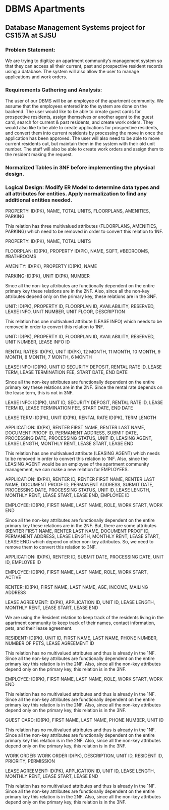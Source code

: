 # DBMS Apartments

## Database Management Systems project for CS157A at SJSU

### Problem Statement:

We are trying to digitize an apartment community’s management system so that they can access all their current, past and prospective resident records using a database. The system will also allow the user to manage applications and work orders.

### Requirements Gathering and Analysis:

The user of our DBMS will be an employee of the apartment community. We assume that the employees entered into the system are done
on the backend. The user would like to be able to create guest cards for prospective residents, assign themselves or another agent to the guest card, search for current
& past residents, and create work orders. They would also like to be able to create applications for prospective residents, and convert them into current residents by
processing the move in once the application has been approved. The user will also need to be able to move current residents out, but maintain them in the system with
their old unit number. The staff will also be able to create work orders and assign them to the resident making the request.

### Normalized Tables in 3NF before implementing the physical design.

### Logical Design: Modify ER Model to determine data types and all attributes for entities. Apply normalization to find any additional entities needed.

PROPERTY: ID(PK), NAME, TOTAL UNITS, FLOORPLANS, AMENITIES, PARKING

This relation has three multivalued attributes (FLOORPLANS, AMENITIES, PARKING) which need to be removed in order to convert this relation to 1NF.

PROPERTY: ID(PK), NAME, TOTAL UNITS

FLOORPLAN: ID(PK), PROPERTY ID(PK), NAME, SQFT, #BEDROOMS, #BATHROOMS

AMENITY: ID(PK), PROPERTY ID(PK), NAME

PARKING: ID(PK), UNIT ID(PK), NUMBER

Since all the non-key attributes are functionally dependent on the entire primary key these relations are in the 2NF. Also, since all the non-key attributes depend
only on the primary key, these relations are in the 3NF.

UNIT: ID(PK), PROPERTY ID, FLOORPLAN ID, AVAILABILITY, RESERVED, LEASE INFO, UNIT NUMBER, UNIT FLOOR, DESCRIPTION

This relation has one multivalued attribute (LEASE INFO) which needs to be removed in order to convert this relation to 1NF.

UNIT: ID(PK), PROPERTY ID, FLOORPLAN ID, AVAILABILITY, RESERVED, UNIT NUMBER, LEASE INFO ID

RENTAL RATES: ID(PK), UNIT ID(PK), 12 MONTH, 11 MONTH, 10 MONTH, 9 MONTH, 8 MONTH, 7 MONTH, 6 MONTH

LEASE INFO: ID(PK), UNIT ID SECURITY DEPOSIT, RENTAL RATE ID, LEASE TERM, LEASE TERMINATION FEE, START DATE, END DATE

Since all the non-key attributes are functionally dependent on the entire primary key these relations are in the 2NF. Since the rental rate depends on the lease term,
this is not in 3NF.

LEASE INFO: ID(PK), UNIT ID, SECURITY DEPOSIT, RENTAL RATE ID, LEASE TERM ID, LEASE TERMINATION FEE, START DATE, END DATE

LEASE TERM: ID(PK), UNIT ID(PK), RENTAL RATE ID(PK), TERM LENGTH

APPLICATION: ID(PK), RENTER FIRST NAME, RENTER LAST NAME, DOCUMENT PROOF ID, PERMANENT ADDRESS, SUBMIT DATE, PROCESSING DATE, PROCESSING STATUS, UNIT ID, LEASING AGENT,
LEASE LENGTH, MONTHLY RENT, LEASE START, LEASE END

This relation has one multivalued attribute (LEASING AGENT) which needs to be removed in order to convert this relation to 1NF. Also, since the LEASING AGENT would be
an employee of the apartment community management, we can make a new relation for EMPLOYEES.

APPLICATION: ID(PK), RENTER ID, RENTER FIRST NAME, RENTER LAST NAME, DOCUMENT PROOF ID, PERMANENT ADDRESS, SUBMIT DATE, PROCESSING DATE, PROCESSING STATUS, UNIT ID,
LEASE LENGTH, MONTHLY RENT, LEASE START, LEASE END, EMPLOYEE ID

EMPLOYEE: ID(PK), FIRST NAME, LAST NAME, ROLE, WORK START, WORK END

Since all the non-key attributes are functionally dependent on the entire primary key these relations are in the 2NF. But, there are some attributes (RENTER FIRST NAME,
RENTER LAST NAME, DOCUMENT PROOF ID, PERMANENT ADDRESS, LEASE LENGTH, MONTHLY RENT, LEASE START, LEASE END) which depend on other non-key attributes. So, we need to
remove them to convert this relation to 3NF.

APPLICATION: ID(PK), RENTER ID, SUBMIT DATE, PROCESSING DATE, UNIT ID, EMPLOYEE ID

EMPLOYEE: ID(PK), FIRST NAME, LAST NAME, ROLE, WORK START, ACTIVE

RENTER: ID(PK), FIRST NAME, LAST NAME, AGE, INCOME, MAILING ADDRESS

LEASE AGREEMENT: ID(PK), APPLICATION ID, UNIT ID, LEASE LENGTH, MONTHLY RENT, LEASE START, LEASE END

We are using the Resident relation to keep track of the residents living in the apartment community to keep track of their names, contact information, pets, and their
lease agreement.

RESIDENT: ID(PK), UNIT ID, FIRST NAME, LAST NAME, PHONE NUMBER, NUMBER OF PETS, LEASE AGREEMENT ID

This relation has no multivalued attributes and thus is already in the 1NF. Since all the non-key attributes are functionally dependent on the entire primary key this
relation is in the 2NF. Also, since all the non-key attributes depend only on the primary key, this relation is in the 3NF.

EMPLOYEE: ID(PK), FIRST NAME, LAST NAME, ROLE, WORK START, WORK END

This relation has no multivalued attributes and thus is already in the 1NF. Since all the non-key attributes are functionally dependent on the entire primary key this
relation is in the 2NF. Also, since all the non-key attributes depend only on the primary key, this relation is in the 3NF.

GUEST CARD: ID(PK), FIRST NAME, LAST NAME, PHONE NUMBER, UNIT ID

This relation has no multivalued attributes and thus is already in the 1NF. Since all the non-key attributes are functionally dependent on the entire primary key this
relation is in the 2NF. Also, since all the non-key attributes depend only on the primary key, this relation is in the 3NF.

WORK ORDER: WORK ORDER ID(PK), DESCRIPTION, UNIT ID, RESIDENT ID, PRIORITY, PERMISSION

LEASE AGREEMENT: ID(PK), APPLICATION ID, UNIT ID, LEASE LENGTH, MONTHLY RENT, LEASE START, LEASE END

This relation has no multivalued attributes and thus is already in the 1NF. Since all the non-key attributes are functionally dependent on the entire primary key this
relation is in the 2NF. Also, since all the non-key attributes depend only on the primary key, this relation is in the 3NF.
